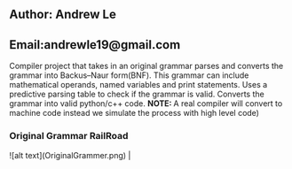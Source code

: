 <h2>Author: Andrew Le</h2>
<h2>Email:andrewle19@gmail.com</h2>
<p>Compiler project that takes in an original grammar parses and converts the grammar into Backus–Naur form(BNF).
This grammar can include mathematical operands, named variables and print statements.
Uses a predictive parsing table to check if the grammar is valid.
Converts the grammar into valid python/c++ code.
<b>NOTE: </b>A real compiler will convert to machine code instead we simulate the process with high level code)</p>

<h3> Original Grammar RailRoad</h3>
![alt text](OriginalGrammer.png)
        |
